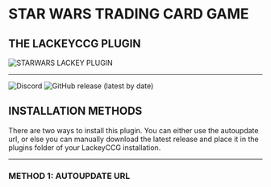 # STAR WARS TRADING CARD GAME #
## THE LACKEYCCG PLUGIN ##

![STARWARS LACKEY PLUGIN](https://repository-images.githubusercontent.com/311768142/3a125a00-29b6-11eb-8058-6af4fcb4713f)

---

![Discord](https://img.shields.io/discord/289835051322048515?style=flat-square) ![GitHub release (latest by date)](https://img.shields.io/github/v/release/SWTCG/SWTCG-LACKEY?style=flat-square)

## INSTALLATION METHODS ##

There are two ways to install this plugin. You can either use the autoupdate url, or else you can manually download the latest release and place it in the plugins folder of your LackeyCCG installation.

---

### METHOD 1: AUTOUPDATE URL ###



